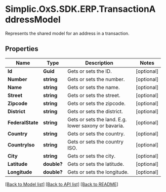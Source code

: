 # Simplic.OxS.SDK.ERP.TransactionAddressModel
Represents the shared model for an address in a transaction.

## Properties

Name | Type | Description | Notes
------------ | ------------- | ------------- | -------------
**Id** | **Guid** | Gets or sets the ID. | [optional] 
**Number** | **string** | Gets or sets the number. | [optional] 
**Name** | **string** | Gets or sets the name. | [optional] 
**Street** | **string** | Gets or sets the street. | [optional] 
**Zipcode** | **string** | Gets or sets the zipcode. | [optional] 
**District** | **string** | Gets or sets the district. | [optional] 
**FederalState** | **string** | Gets or sets the land. E.g. lower saxony or bavaria. | [optional] 
**Country** | **string** | Gets or sets the country. | [optional] 
**CountryIso** | **string** | Gets or sets the country ISO. | [optional] 
**City** | **string** | Gets or sets the city. | [optional] 
**Latitude** | **double?** | Gets or sets the latitude. | [optional] 
**Longitude** | **double?** | Gets or sets the longitude. | [optional] 

[[Back to Model list]](../README.md#documentation-for-models) [[Back to API list]](../README.md#documentation-for-api-endpoints) [[Back to README]](../README.md)


